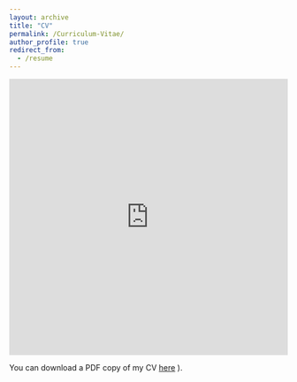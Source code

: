 ```yaml
---
layout: archive
title: "CV"
permalink: /Curriculum-Vitae/
author_profile: true
redirect_from:
  - /resume
---
```


<iframe src="http://yalequan.github.io/files/Clustering_Education_Data.pdf" width="100%" height="500" frameborder="no" border="0" marginwidth="0" marginheight="0"></iframe>

You can download a PDF copy of my CV [here](http://yalequan.github.io/files/Clustering_Education_Data.pdf)
).